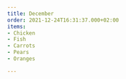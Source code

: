 ```yaml
---
title: December
order: 2021-12-24T16:31:37.000+02:00
items:
- Chicken
- Fish
- Carrots
- Pears
- Oranges

---
```

